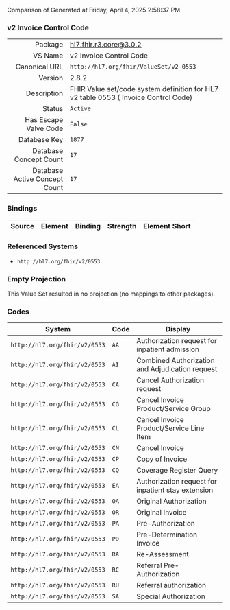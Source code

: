 Comparison of 
Generated at Friday, April 4, 2025 2:58:37 PM

### v2 Invoice Control Code

|      |     |
| ---: | --- |
| Package | hl7.fhir.r3.core@3.0.2 |
| VS Name | v2 Invoice Control Code |
| Canonical URL | `http://hl7.org/fhir/ValueSet/v2-0553` |
| Version | 2.8.2 |
| Description | FHIR Value set/code system definition for HL7 v2 table 0553 ( Invoice Control Code) |
| Status | `Active` |
| Has Escape Valve Code | `False` |
| Database Key | `1877` |
| Database Concept Count | `17` |
| Database Active Concept Count | `17` |
### Bindings

| Source | Element | Binding | Strength | Element Short |
| ------ | ------- | ------- | -------- | ------------- |

### Referenced Systems

* `http://hl7.org/fhir/v2/0553`
### Empty Projection

This Value Set resulted in no projection (no mappings to other packages).

### Codes

| System | Code | Display |
| ------ | ---- | ------- |
| `http://hl7.org/fhir/v2/0553` | `AA` | Authorization request for inpatient admission |
| `http://hl7.org/fhir/v2/0553` | `AI` | Combined Authorization and Adjudication request |
| `http://hl7.org/fhir/v2/0553` | `CA` | Cancel Authorization request |
| `http://hl7.org/fhir/v2/0553` | `CG` | Cancel Invoice Product/Service Group |
| `http://hl7.org/fhir/v2/0553` | `CL` | Cancel Invoice Product/Service Line Item |
| `http://hl7.org/fhir/v2/0553` | `CN` | Cancel Invoice |
| `http://hl7.org/fhir/v2/0553` | `CP` | Copy of Invoice |
| `http://hl7.org/fhir/v2/0553` | `CQ` | Coverage Register Query |
| `http://hl7.org/fhir/v2/0553` | `EA` | Authorization request for inpatient stay extension |
| `http://hl7.org/fhir/v2/0553` | `OA` | Original Authorization |
| `http://hl7.org/fhir/v2/0553` | `OR` | Original Invoice |
| `http://hl7.org/fhir/v2/0553` | `PA` | Pre-Authorization |
| `http://hl7.org/fhir/v2/0553` | `PD` | Pre-Determination Invoice |
| `http://hl7.org/fhir/v2/0553` | `RA` | Re-Assessment |
| `http://hl7.org/fhir/v2/0553` | `RC` | Referral Pre-Authorization |
| `http://hl7.org/fhir/v2/0553` | `RU` | Referral authorization |
| `http://hl7.org/fhir/v2/0553` | `SA` | Special Authorization |
